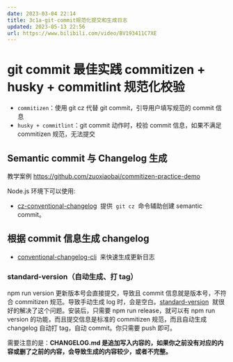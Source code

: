 ```yaml
---
date: 2023-03-04 22:14
title: 3c1a-git-commit规范化提交和生成日志
updated: 2023-05-13 22:56
url: https://www.bilibili.com/video/BV193411C7XE
---
```


<BiliBili bvid="BV193411C7XE" />

# git commit 最佳实践 commitizen + husky + commitlint 规范化校验

- `commitizen`：使用 git cz 代替 git commit，引导用户填写规范的 commit 信息
- `husky + commitlint`：git commit 动作时，校验 commit 信息，如果不满足 commitizen 规范，无法提交


<!-- more -->

## Semantic commit 与 Changelog 生成

教学案例
https://github.com/zuoxiaobai/commitizen-practice-demo

Node.js 环境下可以使用:

- [cz-conventional-changelog](https://github.com/commitizen/cz-conventional-changelog)  提供  `git cz`  命令辅助创建 semantic commit。

## 根据 commit 信息生成 changelog

- [conventional-changelog-cli](https://github.com/conventional-changelog/conventional-changelog)  来快速生成更新日志

### standard-version（自动生成、打 tag）

npm run version 更新版本号会直接提交，导致且 commit 信息就是版本号，不符合 commitizen 规范。导致手动生成 log 时，会是空白。[standard-version](https://github.com/conventional-changelog/standard-version)  就很好的解决了这个问题。安装后，只需要 npm run release，就可以有 npm run version 的功能，而且提交信息是标准的 commitizen 规范，而且自动生成 changelog 自动打 tag，自动 commit。你只需要 push 即可。

需要注意的是：**CHANGELOG.md 是追加写入内容的，如果你之前没有对应的内容或删了之前的内容，会导致生成的内容较少，或者不完整。**